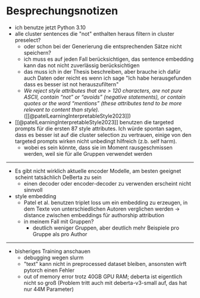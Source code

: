 # Besprechungsnotizen

- ich benutze jetzt Python 3.10
- alle cluster sentences die "not" enthalten heraus filtern in cluster preselect?
	- oder schon bei der Generierung die entsprechenden Sätze nicht speichern?
	- ich muss es auf jeden Fall berücksichtigen, das sentence embedding kann das not nicht zuverlässig berücksichtigen
	- das muss ich in der Thesis beschreiben, aber brauche ich dafür auch Daten oder reicht es wenn ich sage "Ich habe herausgefunden dass es besser ist not herauszufiltern"
	- *We reject style attributes that are > 120 characters, are not pure ASCII, contain “not” or “avoids” (negative statements), or contain quotes or the word “mentions” (these attributes tend to be more relevant to content than style).* ([[@patelLearningInterpretableStyle2023]])
- [[@patelLearningInterpretableStyle2023]] benutzen die targeted prompts für die ersten 87 style attributes. Ich würde spontan sagen, dass es besser ist auf die cluster selection zu vertrauen, einige von den targeted prompts wirken nicht unbedingt hilfreich (z.b. self harm).
	- wobei es sein könnte, dass sie im Moment rausgeschmissen werden, weil sie für alle Gruppen verwendet werden
---
- Es gibt nicht wirklich aktuelle encoder Modelle, am besten geeignet scheint tatsächlich DeBerta zu sein
	- einen decoder oder encoder-decoder zu verwenden erscheint nicht sinnvoll
- style embedding
	- Patel et al. benutzen triplet loss um ein embedding zu erzeugen, in dem Texte von unterschiedlichen Autoren verglichen werden -> distance zwischen embeddings für authorship attribution
	- in meinem Fall mit Gruppen?
		- deutlich weniger Gruppen, aber deutlich mehr Beispiele pro Gruppe als pro Author
---
- bisheriges Training anschauen
	- debugging wegen slurm
	- "text" kann nicht in preprocessed dataset bleiben, ansonsten wirft pytorch einen Fehler
	- out of memory error trotz 40GB GPU RAM; deberta ist eigentlich nicht so groß (Problem tritt auch mit deberta-v3-small auf, das hat nur 44M Parameter)